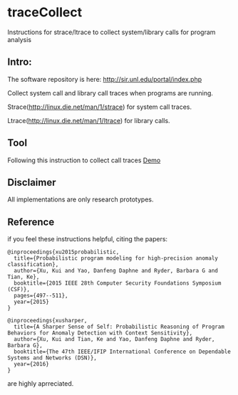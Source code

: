 # traceCollect

Instructions for strace/ltrace to collect system/library calls for program analysis


## Intro:
The software repository is here:
http://sir.unl.edu/portal/index.php

Collect system call and library call traces when programs are running.

Strace(http://linux.die.net/man/1/strace) for system call traces. 

Ltrace(http://linux.die.net/man/1/ltrace) for library calls. 

## Tool

Following this instruction to collect call traces [Demo](https://github.com/yaoGroupAnomalyDetection/traceCollect/tree/master/Tool)

## Disclaimer
All implementations are only research prototypes.

## Reference
if you feel these instructions helpful, citing the papers:

```
@inproceedings{xu2015probabilistic,
  title={Probabilistic program modeling for high-precision anomaly classification},
  author={Xu, Kui and Yao, Danfeng Daphne and Ryder, Barbara G and Tian, Ke},
  booktitle={2015 IEEE 28th Computer Security Foundations Symposium (CSF)},
  pages={497--511},
  year={2015}
}
```

```
@inproceedings{xusharper,
  title={A Sharper Sense of Self: Probabilistic Reasoning of Program Behaviors for Anomaly Detection with Context Sensitivity},
  author={Xu, Kui and Tian, Ke and Yao, Danfeng Daphne and Ryder, Barbara G},
  booktitle={The 47th IEEE/IFIP International Conference on Dependable Systems and Networks (DSN)},
  year={2016}
}
```
are highly aprreciated.
